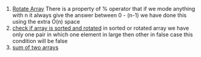 1. [Rotate Array](https://leetcode.com/problems/rotate-array/)
There is a property of \% operator that if we mode anything with n it always give the answer between 0 - (n-1)
we have done this using the extra O(n) space 
2. [check if array is sorted and rotated](https://leetcode.com/problems/check-if-array-is-sorted-and-rotated)
in sorted or rotated array we have only one pair in which one element in large then other
in false case this condition will be false
3. [sum of two arrays](https://www.codingninjas.com/codestudio/problems/sum-of-two-arrays_893186)

